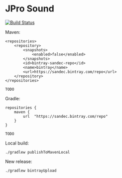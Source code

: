 # JPro Sound

[![Build Status](https://travis-ci.com/JPro-one/jpro-sound.svg?branch=master)](https://travis-ci.com/jpro-one/jpro-sound)

Maven:
```
<repositories>
    <repository>
        <snapshots>
            <enabled>false</enabled>
        </snapshots>
        <id>bintray-sandec-repo</id>
        <name>bintray</name>
        <url>https://sandec.bintray.com/repo</url>
    </repository>
</repositories>

TODO
```

Gradle:
```
repositories {
    maven {
        url  "https://sandec.bintray.com/repo" 
    }
}

TODO
```



Local build:
```
./gradlew publishToMavenLocal
```

New release:
```
./gradlew bintrayUpload
```